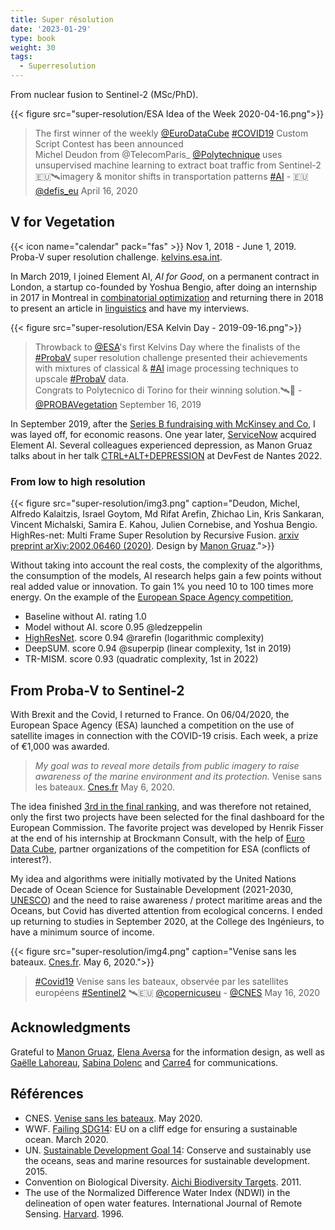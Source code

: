 ```yaml
---
title: Super résolution
date: '2023-01-29'
type: book
weight: 30
tags:
  - Superresolution
---
```


From nuclear fusion to Sentinel-2 (MSc/PhD).

<!--more-->

{{< figure src="super-resolution/ESA Idea of the Week 2020-04-16.png">}}

<blockquote> The first winner of the weekly <a href="https://twitter.com/EuroDataCube?ref_src=twsrc%5Etfw">@EuroDataCube</a> <a href="https://twitter.com/hashtag/COVID19?src=hash&amp;ref_src=twsrc%5Etfw">#COVID19</a> Custom Script Contest has been announced<br>Michel Deudon from @TelecomParis_ <a href="https://twitter.com/Polytechnique?ref_src=twsrc%5Etfw">@Polytechnique</a> uses unsupervised machine learning to extract boat traffic from Sentinel-2 🇪🇺🛰imagery &amp; monitor shifts in transportation patterns <a href="https://twitter.com/hashtag/AI?src=hash&amp;ref_src=twsrc%5Etfw">#AI</a> - 🇪🇺 <a href="https://twitter.com/defis_eu/status/1250769302577389568">@defis_eu</a> April 16, 2020
</blockquote>

## V for Vegetation

{{< icon name="calendar" pack="fas" >}} Nov 1, 2018 - June 1, 2019. Proba-V super resolution challenge. [kelvins.esa.int](https://kelvins.esa.int/proba-v-super-resolution/problem/).

In March 2019, I joined Element AI, <i>AI for Good</i>, on a permanent contract in London, a startup co-founded by Yoshua Bengio, after doing an internship in 2017 in Montreal in [combinatorial optimization]( https://hanalog.ca/wp-content/uploads/2018/11/cpaior-learning-heuristics-6.pdf) and returning there in 2018 to present an article in [linguistics](https://proceedings.neurips.cc/paper_files/paper/2018/file/97e8527feaf77a97fc38f34216141515-Paper.pdf) and have my interviews.

{{< figure src="super-resolution/ESA Kelvin Day - 2019-09-16.png">}}

<blockquote>Throwback to <a href="https://twitter.com/esa?ref_src=twsrc%5Etfw">@ESA</a>&#39;s first Kelvins Day where the finalists of the <a href="https://twitter.com/hashtag/ProbaV?src=hash&amp;ref_src=twsrc%5Etfw">#ProbaV</a> super resolution challenge presented their achievements with mixtures of classical &amp; <a href="https://twitter.com/hashtag/AI?src=hash&amp;ref_src=twsrc%5Etfw">#AI</a> image processing techniques to upscale <a href="https://twitter.com/hashtag/ProbaV?src=hash&amp;ref_src=twsrc%5Etfw">#ProbaV</a> data.<br>Congrats to Polytecnico di Torino for their winning solution.🛰️👏 - <a href="https://twitter.com/PROBAVegetation/status/1173540928600117248">@PROBAVegetation</a> September 16, 2019
</blockquote>

In September 2019, after the [Series B fundraising with McKinsey and Co](https://www.cdpq.com/fr/actualites/communiques/element-ai-recueille-200m-ca-1514m-us-de-serie-b-pour-transformer-les), I was layed off, for economic reasons. One year later, [ServiceNow](https://techcrunch.com/2020/11/30/servicenow-is-acquiring-element-ai-the-canadian-startup-building-ai-services-for-enterprises/) acquired Element AI. Several colleagues experienced depression, as Manon Gruaz talks about in her talk [CTRL+ALT+DEPRESSION](https://www.youtube.com/watch?v=MN3D0uLEERU&ab_channel=GDGFrance) at DevFest de Nantes 2022.

### From low to high resolution

{{< figure src="super-resolution/img3.png" caption="Deudon, Michel, Alfredo Kalaitzis, Israel Goytom, Md Rifat Arefin, Zhichao Lin, Kris Sankaran, Vincent Michalski, Samira E. Kahou, Julien Cornebise, and Yoshua Bengio. HighRes-net: Multi Frame Super Resolution by Recursive Fusion. [arxiv preprint arXiv:2002.06460 (2020)](https://arxiv.org/abs/2002.06460). Design by [Manon Gruaz](https://manongruaz.com/).">}}

Without taking into account the real costs, the complexity of the algorithms, the consumption of the models, AI research helps gain a few points without real added value or innovation. To gain 1% you need 10 to 100 times more energy. On the example of the [European Space Agency competition](https://kelvins.esa.int/proba-v-super-resolution/leaderboard/results),
- Baseline without AI. rating 1.0
- Model without AI. score 0.95 @ledzeppelin
- [HighResNet](https://arxiv.org/abs/2002.06460). score 0.94 @rarefin (logarithmic complexity)
- DeepSUM. score 0.94 @superpip (linear complexity, 1st in 2019)
- TR-MISM. score 0.93 (quadratic complexity, 1st in 2022)

## From Proba-V to Sentinel-2

With Brexit and the Covid, I returned to France. On 06/04/2020, the European Space Agency (ESA) launched a competition on the use of satellite images in connection with the COVID-19 crisis. Each week, a prize of €1,000 was awarded.

> <i>My goal was to reveal more details from public imagery to raise awareness of the marine environment and its protection.</i> Venise sans les bateaux. [Cnes.fr](https://spacegate.cnes.fr/fr/covid-19-venise-sans-les-bateaux) May 6, 2020.

The idea finished [3rd in the final ranking](https://medium.com/sentinel-hub/race-upscaling-competition-results-8a339bb8c942), and was therefore not retained, only the first two projects have been selected for the final dashboard for the European Commission. The favorite project was developed by Henrik Fisser at the end of his internship at Brockmann Consult, with the help of [Euro Data Cube](https://github.com/hfisser/Truck_Detection_Sentinel2_COVID19/commit/48bc8ab4cc431d8a044093cbd8c0385aff5511be), partner organizations of the competition for ESA (conflicts of interest?).

My idea and algorithms were initially motivated by the United Nations Decade of Ocean Science for Sustainable Development (2021-2030, [UNESCO](https://fr.unesco.org/ocean-decade)) and the need to raise awareness / protect maritime areas and the Oceans, but Covid has diverted attention from ecological concerns. I ended up returning to studies in September 2020, at the College des Ingénieurs, to have a minimum source of income.

{{< figure src="super-resolution/img4.png" caption="Venise sans les bateaux. [Cnes.fr](https://spacegate.cnes.fr/fr/covid-19-venise-sans-les-bateaux). May 6, 2020.">}}

<blockquote><a href="https://twitter.com/hashtag/Covid19?src=hash&amp;ref_src=twsrc%5Etfw">#Covid19</a> Venise sans les bateaux, observée par les satellites européens <a href="https://twitter.com/hashtag/Sentinel2?src=hash&amp;ref_src=twsrc%5Etfw">#Sentinel2</a> 🛰️🇪🇺 <a href="https://twitter.com/CopernicusEU?ref_src=twsrc%5Etfw">@copernicuseu</a> - <a href="https://twitter.com/CNES/status/1261594992839208960">@CNES</a> May 16, 2020
</blockquote>

## Acknowledgments
Grateful to [Manon Gruaz](https://manongruaz.com/), [Elena Aversa](https://densitydesign.org/person/elena-aversa/) for the information design, as well as [Gaëlle Lahoreau](https://www.centre-valdeloire.fr/comprendre/lassemblee-regionale/annuaire-des-elus/lahoreau-gaelle), [Sabina Dolenc](https://medium.com/sentinel-hub/race-upscaling-competition-results-8a339bb8c942) and [Carre4](https://medium.com/carre4/monitoring-boat-traffic-with-public-satellites-be1c48d87802) for communications.

## Références
- CNES. [Venise sans les bateaux](https://spacegate.cnes.fr/fr/covid-19-venise-sans-les-bateaux). May 2020.
- WWF. [Failing SDG14](https://www.wwf.eu/?uNewsID=360550): EU on a cliff edge for ensuring a sustainable ocean. March 2020.
- UN. [Sustainable Development Goal 14](https://sdgs.un.org/fr/goals/goal14): Conserve and sustainably use the oceans, seas and marine resources for sustainable development. 2015.
- Convention on Biological Diversity. [Aichi Biodiversity Targets](https://www.cbd.int/sp/targets/). 2011.
- The use of the Normalized Difference Water Index (NDWI) in the delineation of open water features. International Journal of Remote Sensing. [Harvard](https://ui.adsabs.harvard.edu/abs/1996IJRS...17.1425M/abstract). 1996.